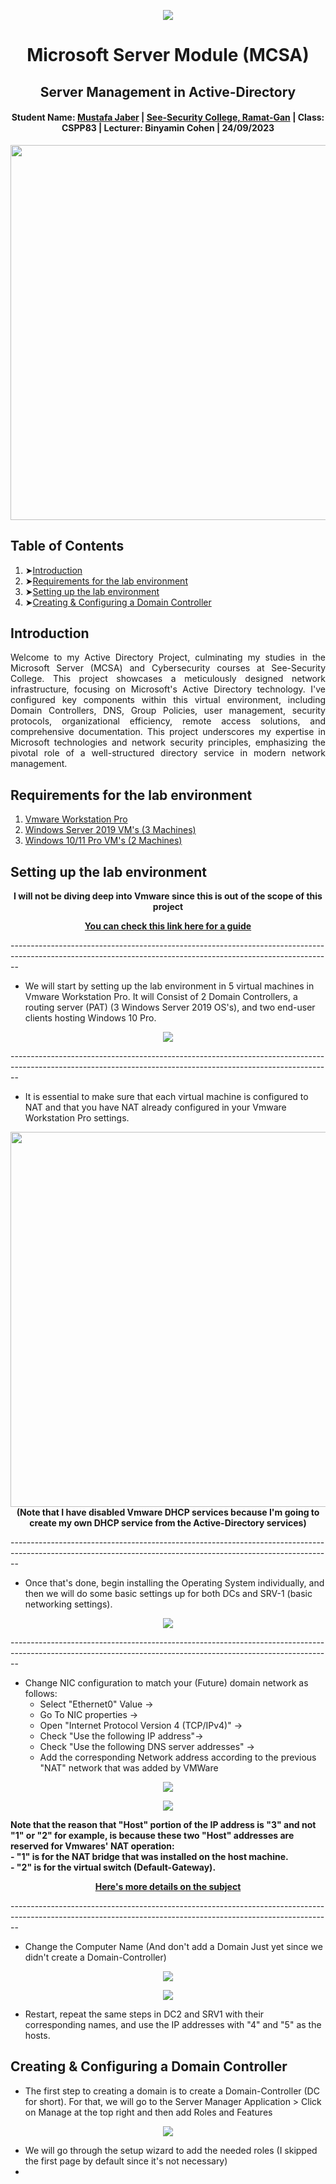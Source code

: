 <p align="center"> 
  <img src="https://github.com/LoneSalmon/Active-Directory/assets/132819728/1d10a0e9-e2f0-46bf-b80a-f9f7beae8423"> 
</p>

<h1 align="center"> Microsoft Server Module (MCSA) </h1>
<h2 align="center"> Server Management in Active-Directory </h2>
<h4 align="center"> Student Name: <a href="https://www.linkedin.com/in/mustafa-jaber-5a143b269/">Mustafa Jaber</a> | <a href="https://see-security.com/?lang=en">See-Security College, Ramat-Gan</a> | Class: CSPP83 | Lecturer: Binyamin Cohen | 24/09/2023 </h4>

<p align="center"> 
  <img src="https://github.com/LoneSalmon/Active-Directory/assets/132819728/74f5fabb-cf76-47aa-9595-1892ea1d66bb" height="600px" width="800"> 
</p>

## Table of Contents
1. ➤[Introduction](#Introduction)
2. ➤[Requirements for the lab environment](#Requirements-for-the-lab-environment)
3. ➤[Setting up the lab environment](#Setting-up-the-lab-environment)
4. ➤[Creating & Configuring a Domain Controller](#Creating--Configuring-a-Domain-Controller)

## Introduction
<p align="justify">
Welcome to my Active Directory Project, culminating my studies in the Microsoft Server (MCSA) and Cybersecurity courses at See-Security College. This project showcases a meticulously designed network infrastructure, focusing on Microsoft's Active Directory technology. I've configured key components within this virtual environment, including Domain Controllers, DNS, Group Policies, user management, security protocols, organizational efficiency, remote access solutions, and comprehensive documentation. This project underscores my expertise in Microsoft technologies and network security principles, emphasizing the pivotal role of a well-structured directory service in modern network management.
</p>

## Requirements for the lab environment
1. [Vmware Workstation Pro](https://www.vmware.com/il/products/workstation-pro.html)
2. [Windows Server 2019 VM's (3 Machines)](https://www.microsoft.com/en-us/evalcenter/download-windows-server-2019)
3. [Windows 10/11 Pro VM's (2 Machines)](https://www.microsoft.com/en-us/software-download/windows10)

## Setting up the lab environment
<p align="center"> 
  <strong>I will not be diving deep into Vmware since this is out of the scope of this project</strong> 
</p>
<p align="center"> 
  <a href="https://medium.com/r3d-buck3t/building-an-active-directory-lab-part-1-windows-server-2022-setup-7dfaf0dafd5c">
    <strong>You can check this link here for a guide</strong></a> 
</p>

--------------------------------------------------------------------------------------------------------------------------------------------------------------<br>

- We will start by setting up the lab environment in 5 virtual machines in Vmware Workstation Pro. It will Consist of 2 Domain Controllers, a routing server (PAT) (3 Windows Server 2019 OS's), and two end-user clients hosting Windows 10 Pro.<br>

<p align="center"> 
  <img src="https://github.com/LoneSalmon/Active-Directory/assets/132819728/1b75a183-6995-4452-b7c7-5117b5f41397"> 
</p>

--------------------------------------------------------------------------------------------------------------------------------------------------------------<br>

- It is essential to make sure that each virtual machine is configured to NAT and that you have NAT already configured in your Vmware Workstation Pro settings.<br>

<p align="center"> 
  <img src="https://github.com/LoneSalmon/Active-Directory/assets/132819728/2934cd0e-cfd6-4deb-9dba-d01bca4b51f7" height="600px" width="800"><br> 
  <strong>(Note that I have disabled Vmware DHCP services because I'm going to create my own DHCP service from the Active-Directory services)</strong>
</p>

--------------------------------------------------------------------------------------------------------------------------------------------------------------<br>

- Once that's done, begin installing the Operating System individually, and then we will do some basic settings up for both DCs and SRV-1 (basic networking settings).<br>

<p align="center"> 
  <img src="https://github.com/LoneSalmon/Active-Directory/assets/132819728/422963d5-e98f-4838-9ef9-280c27aebd01"> 
</p>

--------------------------------------------------------------------------------------------------------------------------------------------------------------<br>

- Change NIC configuration to match your (Future) domain network as follows:
  * Select "Ethernet0" Value →<br>
  * Go To NIC properties →<br>
  * Open "Internet Protocol Version 4 (TCP/IPv4)" →<br>
  * Check "Use the following IP address"→<br> 
  * Check "Use the following DNS server addresses" →<br> 
  * Add the corresponding Network address according to the previous "NAT" network that was added by VMWare<br>
  
<p align="center"> 
  <img src="https://github.com/LoneSalmon/Active-Directory/assets/132819728/93090491-1fae-493a-81fa-e950a937e063"> 
</p>
<p align="center"> 
  <img src="https://github.com/LoneSalmon/Active-Directory/assets/132819728/73aa5a6f-aa5d-4c49-9685-023a2e3f1f50"> 
</p>

**Note that the reason that "Host" portion of the IP address is "3" and not "1" or "2" for example, is because these two "Host" addresses are reserved for Vmwares' NAT operation:**  <br>
**- "1" is for the NAT bridge that was installed on the host machine.**  <br>
**- "2" is for the virtual switch (Default-Gateway).**  <br>

  <p align="center">
    <a href="https://docs.vmware.com/en/VMware-Workstation-Pro/17/com.vmware.ws.using.doc/GUID-144D22BA-298E-4293-8137-B631AD7BF694.html">
      <strong>Here's more details on the subject</strong></a>
  </p>

--------------------------------------------------------------------------------------------------------------------------------------------------------------<br>

- Change the Computer Name (And don't add a Domain Just yet since we didn't create a Domain-Controller)
<p align="center"> 
  <img src="https://github.com/LoneSalmon/Active-Directory/assets/132819728/6de8c76d-f18b-4222-8664-2a300fd4eba2"> 
</p>
<p align="center"> 
  <img src="https://github.com/LoneSalmon/Active-Directory/assets/132819728/15435f3c-c888-4883-83b4-79b0683bf5ea"> 
</p>

- Restart, repeat the same steps in DC2 and SRV1 with their corresponding names, and use the IP addresses with "4" and "5" as the hosts.

## Creating & Configuring a Domain Controller
- The first step to creating a domain is to create a Domain-Controller (DC for short). For that, we will go to the Server Manager Application > Click on Manage at the top right and then add Roles and Features

<p align="center"> 
  <img src="https://github.com/LoneSalmon/Active-Directory/assets/132819728/8e599590-dae1-4425-bf71-75ba35a959e2"> 
</p>

- We will go through the setup wizard to add the needed roles (I skipped the first page by default since it's not necessary)
- 
